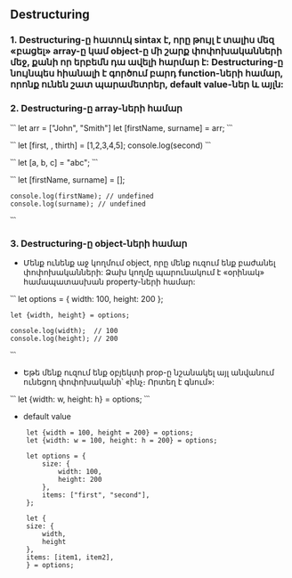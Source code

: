 ## Destructuring

### 1. Destructuring-ը հատուկ sintax է, որը թույլ է տալիս մեզ «բացել» array-ը կամ object-ը մի շարք փոփոխականների մեջ, քանի որ երբեմն դա ավելի հարմար է: Destructuring-ը նույնպես հիանալի է գործում բարդ function-ների համար, որոնք ունեն շատ պարամետրեր, default value-ներ և այլն: 

### 2. Destructuring-ը array-ների համար

՝՝՝
    let arr = ["John", "Smith"]
    let [firstName, surname] = arr;
՝՝՝

՝՝՝
    let [first, , thirth] = [1,2,3,4,5];
    console.log(second)
՝՝՝

՝՝՝
    let [a, b, c] = "abc";
՝՝՝

՝՝՝
    let [firstName, surname] = [];

    console.log(firstName); // undefined
    console.log(surname); // undefined
՝՝՝

### 3. Destructuring-ը object-ների համար

- Մենք ունենք աջ կողմում object, որը մենք ուզում ենք բաժանել փոփոխականների: Ձախ կողմը պարունակում է «օրինակ» համապատասխան property-ների համար: 

՝՝՝ 
    let options = {
        width: 100,
        height: 200
    };

    let {width, height} = options;

    console.log(width);  // 100
    console.log(height); // 200
՝՝՝

- Եթե ​​մենք ուզում ենք օբյեկտի prop-ը նշանակել այլ անվանում ունեցող փոփոխականի՝  «ինչ։ Որտեղ է գնում»:

՝՝՝
    let {width: w, height: h} = options;
՝՝՝
- default value

```
    let {width = 100, height = 200} = options;
    let {width: w = 100, height: h = 200} = options;
```

```
    let options = {
        size: {
            width: 100,
            height: 200
        },
        items: ["first", "second"],
    };

    let {
    size: {  
        width,
        height
    },
    items: [item1, item2], 
    } = options;
```
